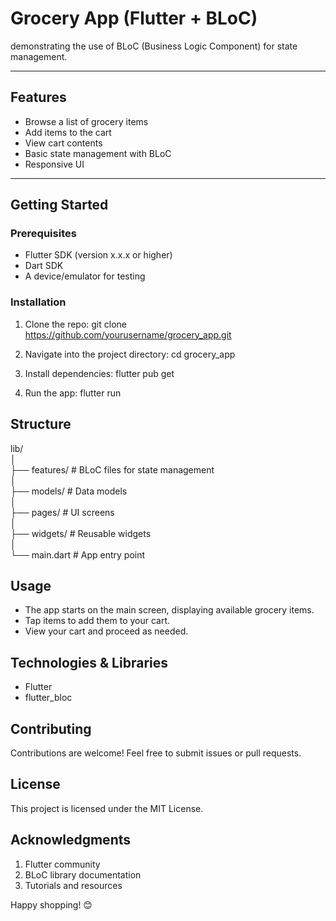 # Grocery App (Flutter + BLoC)

 demonstrating the use of BLoC (Business Logic Component) for state management.

---

## Features

- Browse a list of grocery items
- Add items to the cart
- View cart contents
- Basic state management with BLoC
- Responsive UI

---

## Getting Started

### Prerequisites

- Flutter SDK (version x.x.x or higher)
- Dart SDK
- A device/emulator for testing

### Installation

1. Clone the repo:
   git clone https://github.com/yourusername/grocery_app.git

2. Navigate into the project directory:
cd grocery_app

3. Install dependencies:
flutter pub get

4. Run the app:
flutter run

## Structure

lib/  
│  
├── features/             # BLoC files for state management  
│  
├── models/           # Data models  
│  
├── pages/            # UI screens  
│  
├── widgets/          # Reusable widgets  
│  
└── main.dart         # App entry point  

## Usage
- The app starts on the main screen, displaying available grocery items.
- Tap items to add them to your cart.
- View your cart and proceed as needed.

## Technologies & Libraries
- Flutter
- flutter_bloc


## Contributing
Contributions are welcome! Feel free to submit issues or pull requests.

## License
This project is licensed under the MIT License.

## Acknowledgments
1. Flutter community
2. BLoC library documentation
3. Tutorials and resources

Happy shopping! 😊